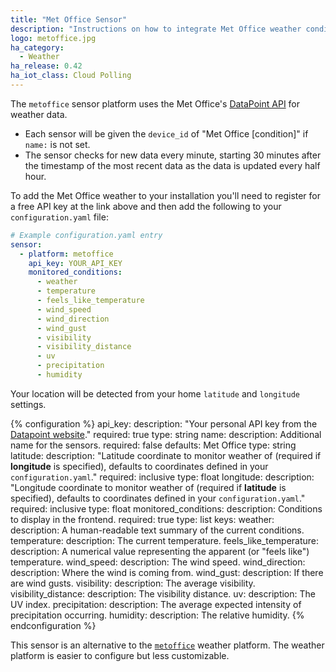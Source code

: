```yaml
---
title: "Met Office Sensor"
description: "Instructions on how to integrate Met Office weather conditions into Home Assistant."
logo: metoffice.jpg
ha_category:
  - Weather
ha_release: 0.42
ha_iot_class: Cloud Polling
---
```


The `metoffice` sensor platform uses the Met Office's [DataPoint API](https://www.metoffice.gov.uk/datapoint) for weather data.

- Each sensor will be given the `device_id` of "Met Office [condition]" if `name:` is not set.
- The sensor checks for new data every minute, starting 30 minutes after the timestamp of the most recent data as the data is updated every half hour.

To add the Met Office weather to your installation you'll need to register for a free API key at the link above and then add the following to your `configuration.yaml` file:

```yaml
# Example configuration.yaml entry
sensor:
  - platform: metoffice
    api_key: YOUR_API_KEY
    monitored_conditions:
      - weather
      - temperature
      - feels_like_temperature
      - wind_speed
      - wind_direction
      - wind_gust
      - visibility
      - visibility_distance
      - uv
      - precipitation
      - humidity
```

Your location will be detected from your home `latitude` and `longitude` settings.

{% configuration %}
api_key:
  description: "Your personal API key from the [Datapoint website](https://www.metoffice.gov.uk/datapoint)."
  required: true
  type: string
name:
  description: Additional name for the sensors.
  required: false
  defaults: Met Office
  type: string
latitude:
  description: "Latitude coordinate to monitor weather of (required if **longitude** is specified), defaults to coordinates defined in your `configuration.yaml`."
  required: inclusive
  type: float
longitude:
  description: "Longitude coordinate to monitor weather of (required if **latitude** is specified), defaults to coordinates defined in your `configuration.yaml`."
  required: inclusive
  type: float
monitored_conditions:
  description: Conditions to display in the frontend.
  required: true
  type: list
  keys:
    weather:
      description: A human-readable text summary of the current conditions.
    temperature:
      description: The current temperature.
    feels_like_temperature:
      description: A numerical value representing the apparent (or "feels like") temperature.
    wind_speed:
      description: The wind speed.
    wind_direction:
      description: Where the wind is coming from.
    wind_gust:
      description: If there are wind gusts.
    visibility:
      description: The average visibility.
    visibility_distance:
      description: The visibility distance.
    uv:
      description: The UV index.
    precipitation:
      description: The average expected intensity of precipitation occurring.
    humidity:
      description: The relative humidity.
{% endconfiguration %}

<div class='note'>

This sensor is an alternative to the [`metoffice`](/integrations/metoffice/) weather platform.
The weather platform is easier to configure but less customizable.

</div>
